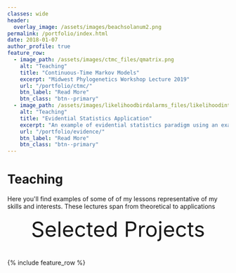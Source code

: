 ```yaml
---
classes: wide
header:
  overlay_image: /assets/images/beachsolanum2.png
permalink: /portfolio/index.html
date: 2018-01-07
author_profile: true
feature_row:
  - image_path: /assets/images/ctmc_files/qmatrix.png
    alt: "Teaching"
    title: "Continuous-Time Markov Models"
    excerpt: "Midwest Phylogenetics Workshop Lecture 2019"
    url: "/portfolio/ctmc/"
    btn_label: "Read More"
    btn_class: "btn--primary"	
  - image_path: /assets/images/likelihoodbirdalarms_files/likelihoodintervals-1.png
    alt: "Teaching"
    title: "Evidential Statistics Application"
    excerpt: "An example of evidential statistics paradigm using an example of heterospecif bird alam calls"
    url: "/portfolio/evidence/"
    btn_label: "Read More"
    btn_class: "btn--primary"
---
```


# Teaching

Here you'll find examples of some of of my lessons representative of my skills and interests. These lectures span from theoretical to applications


<div style="margin-bottom:1cm" align="center"><font size="55">Selected Projects</font></div>

{% include feature_row %}

